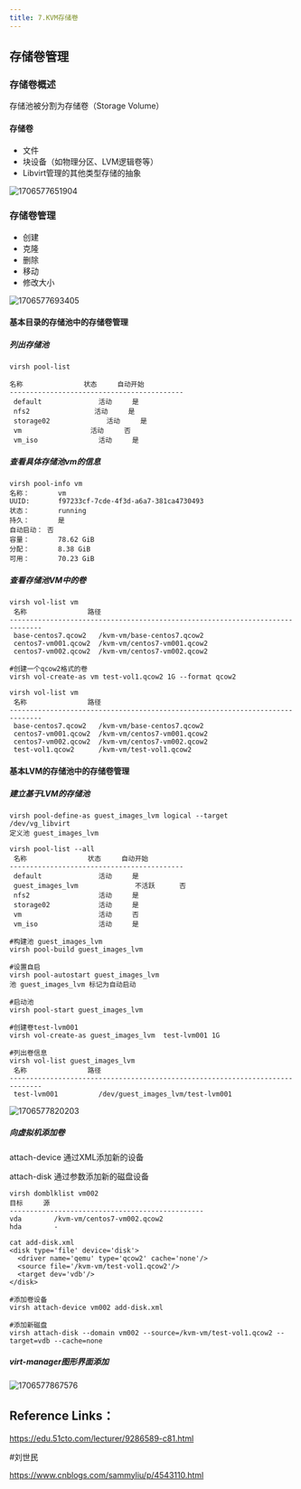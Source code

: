 ```yaml
---
title: 7.KVM存储卷
---
```

## 存储卷管理

### 存储卷概述

存储池被分割为存储卷（Storage Volume）

#### 存储卷

* 文件
* 块设备（如物理分区、LVM逻辑卷等）
* Libvirt管理的其他类型存储的抽象

![1706577651904](images/1706577651904.png)

### 存储卷管理

* 创建
* 克隆
* 删除
* 移动
* 修改大小

![1706577693405](images/1706577693405.png)

#### 基本目录的存储池中的存储卷管理

##### 列出存储池

```
virsh pool-list

名称               状态     自动开始
-------------------------------------------
 default              活动     是   
 nfs2                活动     是   
 storage02              活动     是   
 vm                 活动     否   
 vm_iso               活动     是   
```

##### 查看具体存储池vm的信息

```
virsh pool-info vm
名称：       vm
UUID:       f97233cf-7cde-4f3d-a6a7-381ca4730493
状态：       running
持久：       是
自动启动： 否
容量：       78.62 GiB
分配：       8.38 GiB
可用：       70.23 GiB
```

##### 查看存储池VM中的卷

```
virsh vol-list vm
 名称               路径                
------------------------------------------------------------------------------
 base-centos7.qcow2   /kvm-vm/base-centos7.qcow2  
 centos7-vm001.qcow2  /kvm-vm/centos7-vm001.qcow2   
 centos7-vm002.qcow2  /kvm-vm/centos7-vm002.qcow2   

#创建一个qcow2格式的卷
virsh vol-create-as vm test-vol1.qcow2 1G --format qcow2

virsh vol-list vm
 名称               路径                
------------------------------------------------------------------------------
 base-centos7.qcow2   /kvm-vm/base-centos7.qcow2  
 centos7-vm001.qcow2  /kvm-vm/centos7-vm001.qcow2   
 centos7-vm002.qcow2  /kvm-vm/centos7-vm002.qcow2   
 test-vol1.qcow2      /kvm-vm/test-vol1.qcow2  
```

#### 基本LVM的存储池中的存储卷管理

##### 建立基于LVM的存储池

```
virsh pool-define-as guest_images_lvm logical --target  /dev/vg_libvirt
定义池 guest_images_lvm

virsh pool-list --all
 名称               状态     自动开始
-------------------------------------------
 default              活动     是   
 guest_images_lvm              不活跃      否   
 nfs2                 活动     是   
 storage02            活动     是   
 vm                   活动     否   
 vm_iso               活动     是   

#构建池 guest_images_lvm
virsh pool-build guest_images_lvm

#设置自启
virsh pool-autostart guest_images_lvm
池 guest_images_lvm 标记为自动启动

#启动池
virsh pool-start guest_images_lvm

#创建卷test-lvm001
virsh vol-create-as guest_images_lvm  test-lvm001 1G

#列出卷信息
virsh vol-list guest_images_lvm
 名称               路径  
------------------------------------------------------------------------------
 test-lvm001          /dev/guest_images_lvm/test-lvm001
```

![1706577820203](images/1706577820203.png)

##### 向虚拟机添加卷

attach-device 通过XML添加新的设备

attach-disk  通过参数添加新的磁盘设备

```
virsh domblklist vm002
目标     源
------------------------------------------------
vda        /kvm-vm/centos7-vm002.qcow2
hda        -

cat add-disk.xml
<disk type='file' device='disk'>
  <driver name='qemu' type='qcow2' cache='none'/>
  <source file='/kvm-vm/test-vol1.qcow2'/>
  <target dev='vdb'/>
</disk>

#添加卷设备
virsh attach-device vm002 add-disk.xml

#添加新磁盘
virsh attach-disk --domain vm002 --source=/kvm-vm/test-vol1.qcow2 --target=vdb --cache=none
```

##### virt-manager图形界面添加

![1706577867576](images/1706577867576.png)

## Reference Links：

https://edu.51cto.com/lecturer/9286589-c81.html

#刘世民

https://www.cnblogs.com/sammyliu/p/4543110.html
